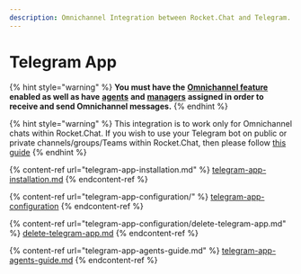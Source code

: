 ```yaml
---
description: Omnichannel Integration between Rocket.Chat and Telegram.
---
```


# Telegram App

{% hint style="warning" %}
**You must have the** [**Omnichannel feature**](https://docs.rocket.chat/guides/administration/settings/omnichannel-admins-guide#enable-omnichannel) **enabled as well as have** [**agents**](https://docs.rocket.chat/guides/omnichannel/agents) **and** [**managers**](https://docs.rocket.chat/guides/omnichannel/managers) **assigned in order to receive and send Omnichannel messages.**
{% endhint %}

{% hint style="warning" %}
This integration is to work only for Omnichannel chats within Rocket.Chat. If you wish to use your Telegram bot on public or private channels/groups/Teams within Rocket.Chat, then please follow [this guide](../../../administration/admin-panel/integrations/telegram.md)
{% endhint %}

{% content-ref url="telegram-app-installation.md" %}
[telegram-app-installation.md](telegram-app-installation.md)
{% endcontent-ref %}

{% content-ref url="telegram-app-configuration/" %}
[telegram-app-configuration](telegram-app-configuration/)
{% endcontent-ref %}

{% content-ref url="telegram-app-configuration/delete-telegram-app.md" %}
[delete-telegram-app.md](telegram-app-configuration/delete-telegram-app.md)
{% endcontent-ref %}

{% content-ref url="telegram-app-agents-guide.md" %}
[telegram-app-agents-guide.md](telegram-app-agents-guide.md)
{% endcontent-ref %}
